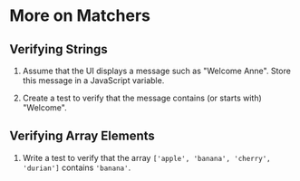 # More on Matchers

## Verifying Strings

1. Assume that the UI displays a message such as "Welcome Anne".
   Store this message in a JavaScript variable.

2. Create a test to verify that the message contains (or starts
   with) "Welcome".

## Verifying Array Elements

1. Write a test to verify that the array
   `['apple', 'banana', 'cherry', 'durian']`
   contains `'banana'`.